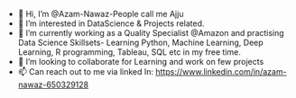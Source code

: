- 👋 Hi, I’m @Azam-Nawaz-People call me Ajju
- 👀 I’m interested in DataScience & Projects related.
- 🌱 I’m currently working as a Quality Specialist @Amazon and practising Data Science Skillsets- Learning Python, Machine Learning, Deep Learning, R programming, Tableau, SQL etc in my free time.
- 💞️ I’m looking to collaborate for Learning and work on few projects 
- 📫 Can reach out to me via linked In: https://www.linkedin.com/in/azam-nawaz-650329128

<!---
Azam-Nawaz-Ajju/Azam-Nawaz-Ajju is a ✨ special ✨ repository because its `README.md` (this file) appears on your GitHub profile.
You can click the Preview link to take a look at your changes.
--->
